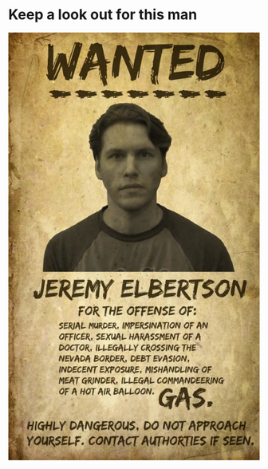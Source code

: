 # Keep a look out for this man
![alt text](https://github.com/omariog/lookmaxing/blob/morefunnines/wanted.webp)
